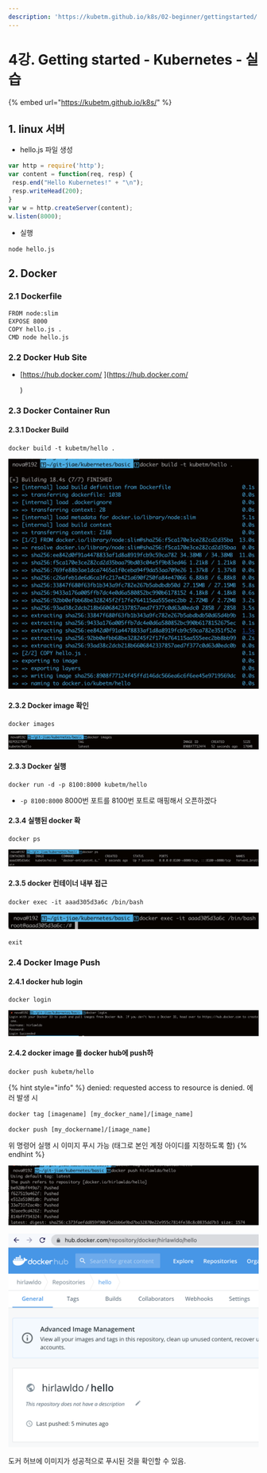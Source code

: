 ```yaml
---
description: 'https://kubetm.github.io/k8s/02-beginner/gettingstarted/'
---
```


# 4강. Getting started - Kubernetes - 실습

{% embed url="https://kubetm.github.io/k8s/" %}

## 1. linux 서버

* hello.js 파일 생성

```javascript
var http = require('http');
var content = function(req, resp) {
 resp.end("Hello Kubernetes!" + "\n");
 resp.writeHead(200);
}
var w = http.createServer(content);
w.listen(8000);
```

* 실행

`node hello.js`



## 2. Docker

### 2.1 Dockerfile

```text
FROM node:slim
EXPOSE 8000
COPY hello.js .
CMD node hello.js
```

### 2.2 Docker Hub Site

* [https://hub.docker.com/ ](https://hub.docker.com/

  )

### 2.3 Docker Container Run

#### 2.3.1 Docker Build

`docker build -t kubetm/hello .`

![](../.gitbook/assets/2021-08-11-8.36.07.png)

#### 2.3.2 Docker image 확인

`docker images`

![](../.gitbook/assets/2021-08-11-8.36.25.png)

#### 2.3.3 Docker 실행

`docker run -d -p 8100:8000 kubetm/hello`

* `-p 8100:8000` 8000번 포트를 8100번 포트로 매핑해서 오픈하겠다

#### 2.3.4 실행된 docker 확

`docker ps`

![](../.gitbook/assets/2021-08-11-8.38.41.png)

#### 2.3.5 docker 컨테이너 내부 접근

`docker exec -it aaad305d3a6c /bin/bash`

![](../.gitbook/assets/2021-08-11-8.40.09.png)

`exit`

### 2.4 Docker Image Push

#### 2.4.1 docker hub login

`docker login`

![](../.gitbook/assets/2021-08-11-8.48.14.png)

#### 2.4.2 docker image 를 docker hub에 push하

`docker push kubetm/hello`

{% hint style="info" %}
denied: requested access to resource is denied. 에러 발생 시

`docker tag [imagename] [my_docker_name]/[image_name]`

`docker push [my_dockername]/[image_name]`

위 명령어 실행 시 이미지 푸시 가능 \(태그로 본인 계정 아이디를 지정하도록 함\)
{% endhint %}

![](../.gitbook/assets/2021-08-11-9.01.33.png)

![](../.gitbook/assets/2021-08-11-9.02.43.png)

도커 허브에 이미지가 성공적으로 푸시된 것을 확인할 수 있음.

### 


